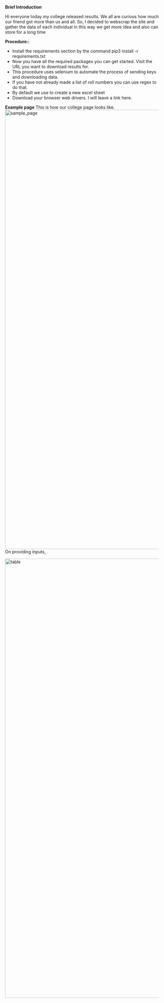 **Brief Introduction**

Hi everyone today my college released results. We all are curious how much our friend got more than us and all. 
So, I decided to webscrap the site and gather the data of each individual in this way we get more idea and also can 
store for a long time

**Procedure::**
- Install the requirements section by the command
    pip3 install -r requirements.txt
- Now you have all the required packages you can get started. Visit the URL you want to download results for. 
- This procedure uses selenium to automate the process of sending keys and downloading data.
- If you have not already made a list of roll numbers you can use regex to do that. 
- By default we use to create a new excel sheet
- Download your browser web drivers. I will leave a link here.

**Example page**
This is how our college page looks like.
  <img width="1438" alt="sample_page" src="https://github.com/KOAwesome/College-CGPA-collection/assets/99417716/2352f2ac-5660-408e-8469-dad18995afca">
On providing inputs, 

<img width="1438" alt="table" src="https://github.com/KOAwesome/College-CGPA-collection/assets/99417716/52f0a083-ebbc-4396-b6e2-62afefc9027d">
